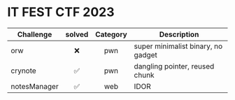 # IT FEST CTF 2023

| Challenge | solved | Category | Description | 
| --- | :---: | :---: | --- |
| orw | ❌ | pwn | super minimalist binary, no gadget |
| crynote | ✅ | pwn | dangling pointer, reused chunk |
| notesManager | ✅ | web | IDOR |
